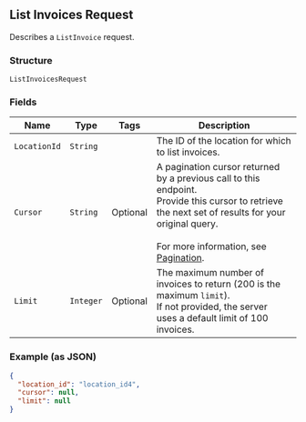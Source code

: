 ## List Invoices Request

Describes a `ListInvoice` request.

### Structure

`ListInvoicesRequest`

### Fields

| Name | Type | Tags | Description |
|  --- | --- | --- | --- |
| `LocationId` | `String` |  | The ID of the location for which to list invoices. |
| `Cursor` | `String` | Optional | A pagination cursor returned by a previous call to this endpoint. <br>Provide this cursor to retrieve the next set of results for your original query.<br><br>For more information, see [Pagination](https://developer.squareup.com/docs/docs/working-with-apis/pagination). |
| `Limit` | `Integer` | Optional | The maximum number of invoices to return (200 is the maximum `limit`). <br>If not provided, the server <br>uses a default limit of 100 invoices. |

### Example (as JSON)

```json
{
  "location_id": "location_id4",
  "cursor": null,
  "limit": null
}
```

